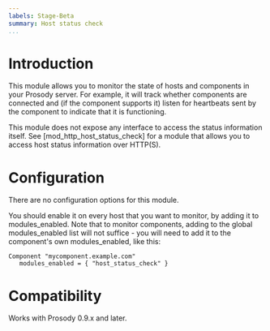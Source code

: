 ```yaml
---
labels: Stage-Beta
summary: Host status check
...
```


Introduction
============

This module allows you to monitor the state of hosts and components in your Prosody server. For example,
it will track whether components are connected and (if the component supports it) listen for heartbeats
sent by the component to indicate that it is functioning.

This module does not expose any interface to access the status information itself. See [mod\_http\_host\_status\_check]
for a module that allows you to access host status information over HTTP(S).

Configuration
=============

There are no configuration options for this module.

You should enable it on every host that you want to monitor, by adding it to modules\_enabled. Note
that to monitor components, adding to the global modules\_enabled list will not suffice - you will
need to add it to the component's own modules\_enabled, like this:

``` {.lua}
Component "mycomponent.example.com"
   modules_enabled = { "host_status_check" }
```

Compatibility
=============

Works with Prosody 0.9.x and later.
